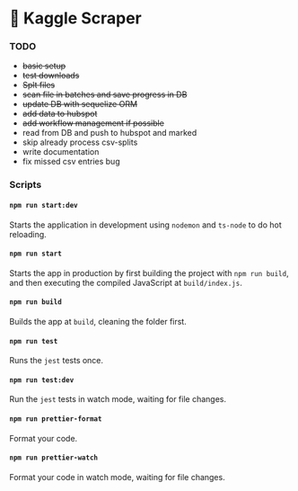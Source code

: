 # 🧰 Kaggle Scraper

### TODO
- ~~basic setup~~
- ~~test downloads~~
- ~~Splt files~~
- ~~scan file in batches and save progress in DB~~
- ~~update DB with sequelize ORM~~
- ~~add data to hubspot~~
- ~~add workflow management if possible~~
- read from DB and push to hubspot and marked
- skip already process csv-splits
- write documentation
- fix missed csv entries bug

### Scripts

#### `npm run start:dev`

Starts the application in development using `nodemon` and `ts-node` to do hot reloading.

#### `npm run start`

Starts the app in production by first building the project with `npm run build`, and then executing the compiled JavaScript at `build/index.js`.

#### `npm run build`

Builds the app at `build`, cleaning the folder first.

#### `npm run test`

Runs the `jest` tests once.

#### `npm run test:dev`

Run the `jest` tests in watch mode, waiting for file changes.

#### `npm run prettier-format`

Format your code.

#### `npm run prettier-watch`

Format your code in watch mode, waiting for file changes.
